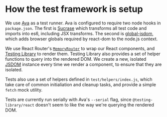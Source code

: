 # How the test framework is setup

We use [Ava][ava] as a test runner. Ava is configured to require two node hooks in `package.json`. The first is [Sucrase][suc] which transforms all test code and imports into es6, including JSX transforms. The second is [global-jsdom][gjd], which adds browser globals required by react-dom to the node.js context.

We use React Router's [`MemoryRouter`][mem] to wrap our React components, and [Testing Library][tsl] to render them. Testing Library also provides a set of helper functions to query into the rendered DOM. We create a new, isolated [JSDOM][jsd] instance every time we render a component, to ensure that they are isolated.

Tests also use a set of helpers defined in `test/helpers/index.js`, which take care of common initialiation and cleanup tasks, and provide a simple `fetch` mock utility.

Tests are currently run serially with Ava's `--serial` flag, since `@testing-library/react` doesn't seem to like the way we're querying the rendered DOM.

[ava]: https://github.com/avajs/ava
[suc]: https://github.com/alangpierce/sucrase
[gjd]: https://github.com/modosc/global-jsdom
[mem]: https://reactrouter.com/docs/en/v6/api#memoryrouter
[tsl]: https://testing-library.com/docs/react-testing-library/intro
[jsd]: https://github.com/jsdom/jsdom
